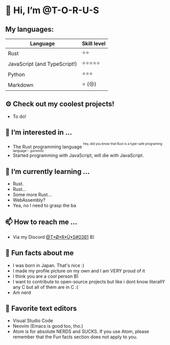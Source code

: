 # 👋 Hi, I’m @T-O-R-U-S
## My languages:
| Language | Skill level |
|----------|-------------|
| Rust | ⭐⭐ |
| JavaScript (and TypeScript!) | ⭐⭐⭐⭐⭐ |
| Python | ⭐⭐⭐ |
| Markdown | ⭐ (:cry:) |
## ⚙️ Check out my coolest projects!
- To do!
## 👀 I’m interested in ...
- The Rust programming language <sup><sup>hey, did you know that Rust is a type-safe programing language-- *gunshots*</sup></sup>
- Started programming with JavaScript, will die with JavaScript.
## 🌱 I’m currently learning ...
- Rust.
- Rust...
- Some more Rust...
- WebAssembly?
- Yea, no I need to grasp the ba
## 📫 How to reach me ...
- Via my Discord [@T•Ø•R•Ü•S#0361](https://discord.com/channels/@me/222491346856968192) B)
## 🍩 Fun facts about me
- I was born in Japan. That's nice :)
- I made my profile picture on my own and I am VERY proud of it
- I think you are a cool person B)
- I want to contribute to open-source projects but like i dont know literallY any C but all of them are in C :(
- Am nerd
## 📝 Favorite text editors
- Visual Studio Code
- Neovim (Emacs is good too, tho.)
- Atom is for absolute NERDS and SUCKS. If you use Atom, please remember that the Fun facts section does not apply to you.
<!---
T-O-R-U-S/T-O-R-U-S is a ✨ special ✨ repository because its `README.md` (this file) appears on your GitHub profile.
You can click the Preview link to take a look at your changes.
--->
